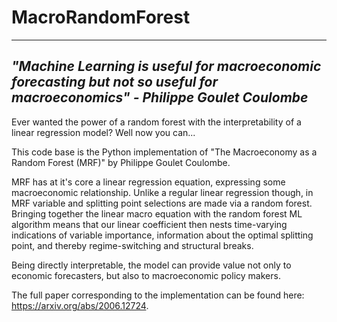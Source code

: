 # MacroRandomForest


---------------------------------------------------------------------------------------------------------------------------------
*"Machine Learning is useful for macroeconomic forecasting but not so useful for macroeconomics" - Philippe Goulet Coulombe*
---------------------------------------------------------------------------------------------------------------------------------

Ever wanted the power of a random forest with the interpretability of a linear regression model? Well now you can...

This code base is the Python implementation of "The Macroeconomy as a Random Forest (MRF)" by Philippe Goulet Coulombe. 

MRF has at it's core a linear regression equation, expressing some macroeconomic relationship. Unlike a regular linear regression though, in MRF variable and splitting point selections are made via a random forest. Bringing together the linear macro equation with the random forest ML algorithm means that our linear coefficient then nests time-varying indications of variable importance, information about the optimal splitting point, and thereby regime-switching and structural breaks. 

Being directly interpretable, the model can provide value not only to economic forecasters, but also to macroeconomic policy makers.

The full paper corresponding to the implementation can be found here: https://arxiv.org/abs/2006.12724. 
